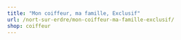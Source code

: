 ```yaml
---
title: "Mon coiffeur, ma famille, Exclusif"
url: /nort-sur-erdre/mon-coiffeur-ma-famille-exclusif/
shop: coiffeur
---
```

